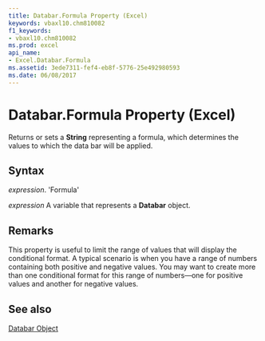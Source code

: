 ```yaml
---
title: Databar.Formula Property (Excel)
keywords: vbaxl10.chm810082
f1_keywords:
- vbaxl10.chm810082
ms.prod: excel
api_name:
- Excel.Databar.Formula
ms.assetid: 3ede7311-fef4-eb8f-5776-25e492980593
ms.date: 06/08/2017
---
```



# Databar.Formula Property (Excel)

Returns or sets a  **String** representing a formula, which determines the values to which the data bar will be applied.


## Syntax

 _expression_. 'Formula'

 _expression_ A variable that represents a **Databar** object.


## Remarks

This property is useful to limit the range of values that will display the conditional format. A typical scenario is when you have a range of numbers containing both positive and negative values. You may want to create more than one conditional format for this range of numbers—one for positive values and another for negative values.


## See also


[Databar Object](Excel.Databar.md)

